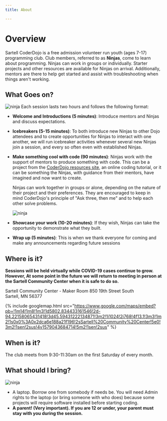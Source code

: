 ```yaml
---
title: About

---
```

# Overview

Sartell CoderDojo is a free admission volunteer run youth (ages 7-17) programming club. Club members, referred to as
**Ninjas**, come to learn about programming. Ninjas can work in groups or individually. Starter projects and other
resources are available for Ninjas on arrival. Additionally, mentors are there to help get started and assist with
troubleshooting when things aren't working.

## What Goes on?

![ninja](/img/CD-Character-Female-2-2.png#right)
Each session lasts two hours and follows the following format:

* **Welcome and Introductions (5 minutes)**: Introduce mentors and Ninjas and discuss expectations.
* **Icebreakers (5-15 minutes)**: To both introduce new Ninjas to other Dojo attendees and to create opportunities for
  Ninjas to interact with one another, we will run icebreaker activities whenever several new Ninjas join a session,
  and every so often even with established Ninjas.
* **Make something cool with code (90 minutes)**: Ninjas work with the support of mentors to produce something with
  code. This can be a project from the [CoderDojo resources site](https://projects.raspberrypi.org/en/coderdojo), an online coding tutorial, or it can be something the
  Ninjas, with guidance from their mentors, have imagined and now want to create.

  Ninjas can work together in groups or alone, depending on the nature of their project and their preferences. They
  are encouraged to keep in mind CoderDojo's principle of "Ask three, then me" and to help each other solve problems.

  ![ninja](/img/CD-Character-Male-1-11.png#right)
* **Showcase your work (10-20 minutes)**: If they wish, Ninjas can take the opportunity to demonstrate what they built.
* **Wrap up (5 minutes)**: This is when we thank everyone for coming and make any announcements regarding future
  sessions

## Where is it?

**Sessions will be held virtually while COVID-19 cases continue to grow. However, At some point in the future we will return to meeting in person at the Sartell Community Center when it is safe to do so.**

Sartell Community Center - Maker Room
850 19th Street South  
Sartell, MN 56377

{% include googlemap.html src="https://www.google.com/maps/embed?pb=!1m14!1m8!1m3!1d5802.834433161546!2d-94.22158065431418!3d45.59431222134871!3m2!1i1024!2i768!4f13.1!3m3!1m2!1s0x0%3A0x2dca6e188a21f196!2sSartell%20Community%20Center!5e0!3m2!1sen!2sus!4v1579043684714!5m2!1sen!2sus" %}

## When is it?

The club meets from 9:30-11:30am on the first Saturday of every month.

## What should I bring?

![ninja](/img/CD-Character-Female-1-6.png#left)

* A laptop. Borrow one from somebody if needs be. You will need Admin rights to the laptop (or bring someone with who does)
  because some projects will require software installed before starting coding.
* **A parent! (Very important). If you are 12 or under, your parent must stay with you during the session.**